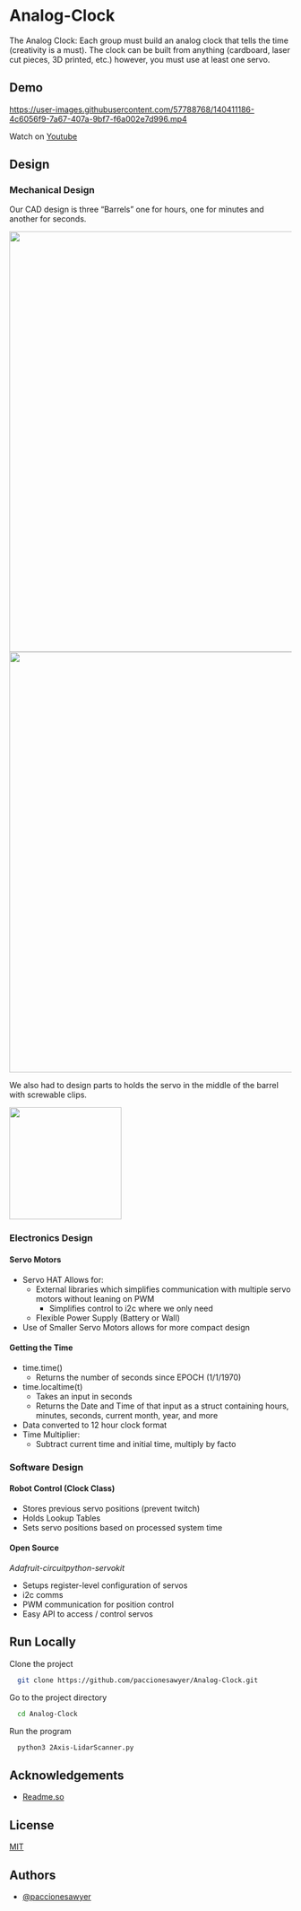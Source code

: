 
# Analog-Clock

The Analog Clock: Each group must build an analog clock that tells the time (creativity is a must). The clock can be built from anything (cardboard, laser cut pieces, 3D printed, etc.) however, you must use at least one servo.

## Demo

https://user-images.githubusercontent.com/57788768/140411186-4c6056f9-7a67-407a-9bf7-f6a002e7d996.mp4

Watch on [Youtube](https://www.youtube.com/watch?v=XxoPbqSJhxU&list=PL8x_oaw7WPIKmYdH6yHr6_GRv5VZokT7q&index=9)

## Design

### Mechanical Design

Our CAD design is three “Barrels” one for hours, one for minutes and another for seconds. 

<img src="../../blob/main/media/cadModelISO.png" width="750">

<img src="../../blob/main/media/fabricatedModel.png" width="750">

We also had to design parts to holds the servo in the middle of the barrel with screwable clips.

<img src="../../blob/main/media/servomotorStand.png" width="200">

### Electronics Design 

#### Servo Motors 

* Servo HAT Allows for:
  * External libraries which simplifies communication with multiple servo motors without leaning on PWM
    *  Simplifies control to i2c where we only need
  *  Flexible Power Supply (Battery or Wall)
*  Use of Smaller Servo Motors allows for more compact design

#### Getting the Time 

* time.time()
  * Returns the number of seconds since EPOCH (1/1/1970)
* time.localtime(t)
  * Takes an input in seconds
  * Returns the Date and Time of that input as a struct containing hours, minutes, seconds, current month, year, and more
* Data converted to 12 hour clock format
* Time Multiplier:
  * Subtract current time and initial time, multiply by facto

### Software Design 

#### Robot Control (Clock Class)

* Stores previous servo positions (prevent twitch)
* Holds Lookup Tables
* Sets servo positions based on processed system time

#### Open Source

*Adafruit-circuitpython-servokit*

* Setups register-level configuration of servos
* i2c comms
* PWM communication for position control
* Easy API to access / control servos

## Run Locally

Clone the project

```bash
  git clone https://github.com/paccionesawyer/Analog-Clock.git
```

Go to the project directory

```bash
  cd Analog-Clock
```

Run the program

```bash
  python3 2Axis-LidarScanner.py
```


## Acknowledgements

 - [Readme.so](https://readme.so/editor)

## License

[MIT](https://choosealicense.com/licenses/mit/)


## Authors

- [@paccionesawyer](https://github.com/paccionesawyer)

